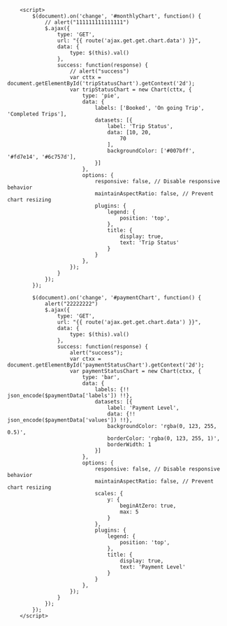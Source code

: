 <script>
            document.addEventListener('DOMContentLoaded', function() {
                var ctx = document.getElementById('tripStatusChart').getContext('2d');

                var tripStatusChart = new Chart(ctx, {
                    type: 'pie',
                    data: {
                        labels: ['Booked', 'On going Trip', 'Completed Trips'],
                        datasets: [{
                            label: 'Trip Status',
                            data: {!! json_encode($chartData) !!},
                            backgroundColor: ['#007bff', '#fd7e14', '#6c757d'],
                        }]
                    },
                    options: {
                        responsive: false, // Disable responsive behavior
                        maintainAspectRatio: false, // Prevent chart resizing
                        plugins: {
                            legend: {
                                position: 'top',
                            },
                            title: {
                                display: true,
                                text: 'Trip Status'
                            }
                        }
                    },
                });

                var ctx = document.getElementById('paymentStatusChart').getContext('2d');
                var paymentStatusChart = new Chart(ctx, {
                    type: 'bar',
                    data: {
                        labels: {!! json_encode($paymentData['labels']) !!},
                        datasets: [{
                            label: 'Payment Level',
                            data: {!! json_encode($paymentData['values']) !!},
                            backgroundColor: 'rgba(0, 123, 255, 0.5)',
                            borderColor: 'rgba(0, 123, 255, 1)',
                            borderWidth: 1
                        }]
                    },
                    options: {
                        responsive: false, // Disable responsive behavior
                        maintainAspectRatio: false, // Prevent chart resizing
                        scales: {
                            y: {
                                beginAtZero: true,
                                max: 50000
                            }
                        },
                        plugins: {
                            legend: {
                                position: 'top',
                            },
                            title: {
                                display: true,
                                text: 'Payment Level'
                            }
                        }
                    },
                });
            });
        </script>
        <script>
            $(document).on('change', '#monthlyChart', function() {
                // alert("111111111111111")
                $.ajax({
                    type: 'GET',
                    url: "{{ route('ajax.get.get.chart.data') }}",
                    data: {
                        type: $(this).val()
                    },
                    success: function(response) {
                        // alert("success")
                        var cttx = document.getElementById('tripStatusChart').getContext('2d');
                        var tripStatusChart = new Chart(cttx, {
                            type: 'pie',
                            data: {
                                labels: ['Booked', 'On going Trip', 'Completed Trips'],
                                datasets: [{
                                    label: 'Trip Status',
                                    data: [10, 20,
                                        70
                                    ],
                                    backgroundColor: ['#007bff', '#fd7e14', '#6c757d'],
                                }]
                            },
                            options: {
                                responsive: false, // Disable responsive behavior
                                maintainAspectRatio: false, // Prevent chart resizing
                                plugins: {
                                    legend: {
                                        position: 'top',
                                    },
                                    title: {
                                        display: true,
                                        text: 'Trip Status'
                                    }
                                }
                            },
                        });
                    }
                });
            });

            $(document).on('change', '#paymentChart', function() {
                alert("22222222")
                $.ajax({
                    type: 'GET',
                    url: "{{ route('ajax.get.get.chart.data') }}",
                    data: {
                        type: $(this).val()
                    },
                    success: function(response) {
                        alert("success");
                        var ctxx = document.getElementById('paymentStatusChart').getContext('2d');
                        var paymentStatusChart = new Chart(ctxx, {
                            type: 'bar',
                            data: {
                                labels: {!! json_encode($paymentData['labels']) !!},
                                datasets: [{
                                    label: 'Payment Level',
                                    data: {!! json_encode($paymentData['values']) !!},
                                    backgroundColor: 'rgba(0, 123, 255, 0.5)',
                                    borderColor: 'rgba(0, 123, 255, 1)',
                                    borderWidth: 1
                                }]
                            },
                            options: {
                                responsive: false, // Disable responsive behavior
                                maintainAspectRatio: false, // Prevent chart resizing
                                scales: {
                                    y: {
                                        beginAtZero: true,
                                        max: 5
                                    }
                                },
                                plugins: {
                                    legend: {
                                        position: 'top',
                                    },
                                    title: {
                                        display: true,
                                        text: 'Payment Level'
                                    }
                                }
                            },
                        });
                    }
                });
            });
        </script>
